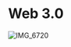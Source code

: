 # Web 3.0

![IMG_6720](https://github.com/user-attachments/assets/ee52b791-8218-42d3-856f-be203e2a60fb)
